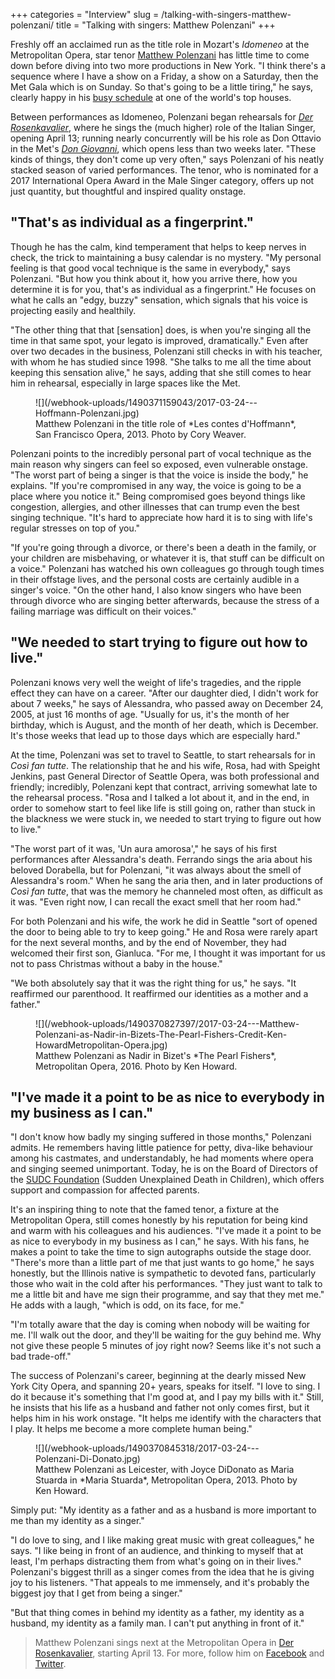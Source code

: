+++
categories = "Interview"
slug = /talking-with-singers-matthew-polenzani/
title = "Talking with singers: Matthew Polenzani"
+++

Freshly off an acclaimed run as the title role in Mozart's *Idomeneo* at the Metropolitan Opera, star tenor [Matthew Polenzani](/scene/people/matthew-polenzani/) has little time to come down before diving into two more productions in New York. "I think there's a sequence where I have a show on a Friday, a show on a Saturday, then the Met Gala which is on Sunday. So that's going to be a little tiring," he says, clearly happy in his [busy schedule](http://matthewpolenzani.com/schedule/) at one of the world's top houses.

Between performances as Idomeneo, Polenzani began rehearsals for [*Der Rosenkavalier*](https://www.metopera.org/season/2016-17-season/rosenkavalier-strauss-tickets/), where he sings the (much higher) role of the Italian Singer, opening April 13; running nearly concurrently will be his role as Don Ottavio in the Met's [*Don Giovanni*](https://www.metopera.org/Season/2016-17-Season/giovanni-mozart-tickets/), which opens less than two weeks later. "These kinds of things, they don't come up very often," says Polenzani of his neatly stacked season of varied performances. The tenor, who is nominated for a 2017 International Opera Award in the Male Singer category, offers up not just quantity, but thoughtful and inspired quality onstage.

## "That's as individual as a fingerprint."

Though he has the calm, kind temperament that helps to keep nerves in check, the trick to maintaining a busy calendar is no mystery. "My personal feeling is that good vocal technique is the same in everybody," says Polenzani. "But how you think about it, how you arrive there, how you determine it is for you, that's as individual as a fingerprint." He focuses on what he calls an "edgy, buzzy" sensation, which signals that his voice is projecting easily and healthily.

"The other thing that that [sensation] does, is when you're singing all the time in that same spot, your legato is improved, dramatically." Even after over two decades in the business, Polenzani still checks in with his teacher, with whom he has studied since 1998. "She talks to me all the time about keeping this sensation alive," he says, adding that she still comes to hear him in rehearsal, especially in large spaces like the Met.

<figure data-type="image">
![](/webhook-uploads/1490371159043/2017-03-24---Hoffmann-Polenzani.jpg)
<figcaption>Matthew Polenzani in the title role of *Les contes d'Hoffmann*, San Francisco Opera, 2013. Photo by Cory Weaver.</figcaption>
</figure>

Polenzani points to the incredibly personal part of vocal technique as the main reason why singers can feel so exposed, even vulnerable onstage. "The worst part of being a singer is that the voice is inside the body," he explains. "If you're compromised in any way, the voice is going to be a place where you notice it." Being compromised goes beyond things like congestion, allergies, and other illnesses that can trump even the best singing technique. "It's hard to appreciate how hard it is to sing with life's regular stresses on top of you."

"If you're going through a divorce, or there's been a death in the family, or your children are misbehaving, or whatever it is, that stuff can be difficult on a voice." Polenzani has watched his own colleagues go through tough times in their offstage lives, and the personal costs are certainly audible in a singer's voice. "On the other hand, I also know singers who have been through divorce who are singing better afterwards, because the stress of a failing marriage was difficult on their voices."

## "We needed to start trying to figure out how to live."

Polenzani knows very well the weight of life's tragedies, and the ripple effect they can have on a career. "After our daughter died, I didn't work for about 7 weeks," he says of Alessandra, who passed away on December 24, 2005, at just 16 months of age. "Usually for us, it's the month of her birthday, which is August, and the month of her death, which is December. It's those weeks that lead up to those days which are especially hard." 

At the time, Polenzani was set to travel to Seattle, to start rehearsals for in *Così fan tutte*. The relationship that he and his wife, Rosa, had with Speight Jenkins, past General Director of Seattle Opera, was both professional and friendly; incredibly, Polenzani kept that contract, arriving somewhat late to the rehearsal process. "Rosa and I talked a lot about it, and in the end, in order to somehow start to feel like life is still going on, rather than stuck in the blackness we were stuck in, we needed to start trying to figure out how to live."

"The worst part of it was, 'Un aura amorosa'," he says of his first performances after Alessandra's death. Ferrando sings the aria about his beloved Dorabella, but for Polenzani, "it was always about the smell of Alessandra's room." When he sang the aria then, and in later productions of *Così fan tutte*, that was the memory he channeled most often, as difficult as it was. "Even right now, I can recall the exact smell that her room had."

For both Polenzani and his wife, the work he did in Seattle "sort of opened the door to being able to try to keep going." He and Rosa were rarely apart for the next several months, and by the end of November, they had welcomed their first son, Gianluca. "For me, I thought it was important for us not to pass Christmas without a baby in the house."

"We both absolutely say that it was the right thing for us," he says. "It reaffirmed our parenthood. It reaffirmed our identities as a mother and a father."

<figure data-type="image">
![](/webhook-uploads/1490370827397/2017-03-24---Matthew-Polenzani-as-Nadir-in-Bizets-The-Pearl-Fishers-Credit-Ken-HowardMetropolitan-Opera.jpg)
<figcaption>Matthew Polenzani as Nadir in Bizet's *The Pearl Fishers*, Metropolitan Opera, 2016. Photo by Ken Howard.</figcaption>
</figure>

## "I've made it a point to be as nice to everybody in my business as I can."

"I don't know how badly my singing suffered in those months," Polenzani admits. He remembers having little patience for petty, diva-like behaviour among his castmates, and understandably, he had moments where opera and singing seemed unimportant. Today, he is on the Board of Directors of the [SUDC Foundation](http://matthewpolenzani.com/sudc/) (Sudden Unexplained Death in Children), which offers support and compassion for affected parents.

It's an inspiring thing to note that the famed tenor, a fixture at the Metropolitan Opera, still comes honestly by his reputation for being kind and warm with his colleagues and his audiences. "I've made it a point to be as nice to everybody in my business as I can," he says. With his fans, he makes a point to take the time to sign autographs outside the stage door. "There's more than a little part of me that just wants to go home," he says honestly, but the Illinois native is sympathetic to devoted fans, particularly those who wait in the cold after his performances. "They just want to talk to me a little bit and have me sign their programme, and say that they met me." He adds with a laugh, "which is odd, on its face, for me."

"I'm totally aware that the day is coming when nobody will be waiting for me. I'll walk out the door, and they'll be waiting for the guy behind me. Why not give these people 5 minutes of joy right now? Seems like it's not such a bad trade-off."

The success of Polenzani's career, beginning at the dearly missed New York City Opera, and spanning 20+ years, speaks for itself. "I love to sing. I do it because it's something that I'm good at, and I pay my bills with it." Still, he insists that his life as a husband and father not only comes first, but it helps him in his work onstage. "It helps me identify with the characters that I play. It helps me become a more complete human being."

<figure data-type="image">
![](/webhook-uploads/1490370845318/2017-03-24---Polenzani-Di-Donato.jpg)
<figcaption>Matthew Polenzani as Leicester, with Joyce DiDonato as Maria Stuarda in *Maria Stuarda*, Metropolitan Opera, 2013. Photo by Ken Howard.</figcaption>
</figure>

Simply put: "My identity as a father and as a husband is more important to me than my identity as a singer."

"I do love to sing, and I like making great music with great colleagues," he says. "I like being in front of an audience, and thinking to myself that at least, I'm perhaps distracting them from what's going on in their lives." Polenzani's biggest thrill as a singer comes from the idea that he is giving joy to his listeners. "That appeals to me immensely, and it's probably the biggest joy that I get from being a singer."

"But that thing comes in behind my identity as a father, my identity as a husband, my identity as a family man. I can't put anything in front of it."

>Matthew Polenzani sings next at the Metropolitan Opera in [Der Rosenkavalier](https://www.metopera.org/Season/2016-17-Season/rosenkavalier-strauss-tickets/), starting April 13. For more, follow him on [Facebook](https://www.facebook.com/MatthewPolenzani/) and [Twitter](https://twitter.com/polenzanitenor).
